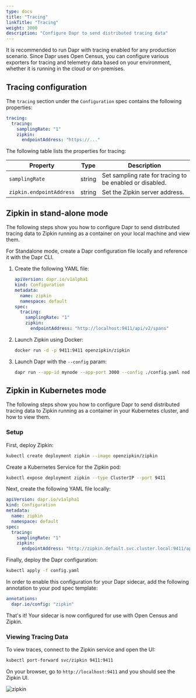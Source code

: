 ```yaml
---
type: docs
title: "Tracing"
linkTitle: "Tracing"
weight: 3000
description: "Configure Dapr to send distributed tracing data"
---
```


It is recommended to run Dapr with tracing enabled for any production scenario.
Since Dapr uses Open Census, you can configure various exporters for tracing and telemetry data based on your environment, whether it is running in the cloud or on-premises.

## Tracing configuration

The `tracing` section under the `Configuration` spec contains the following properties:

```yml
tracing:
  tracing:
    samplingRate: "1"
    zipkin:
      endpointAddress: "https://..."
```

The following table lists the properties for tracing:

| Property     | Type   | Description |
|--------------|--------|-------------|
| `samplingRate` | string | Set sampling rate for tracing to be enabled or disabled.
| `zipkin.endpointAddress` | string | Set the Zipkin server address.


## Zipkin in stand-alone mode

The following steps show you how to configure Dapr to send distributed tracing data to Zipkin running as a container on your local machine and view them.

For Standalone mode, create a Dapr configuration file locally and reference it with the Dapr CLI.

1. Create the following YAML file:

   ```yaml
   apiVersion: dapr.io/v1alpha1
   kind: Configuration
   metadata:
     name: zipkin
     namespace: default
   spec:
     tracing:
       samplingRate: "1"
       zipkin:
         endpointAddress: "http://localhost:9411/api/v2/spans"
   ```

2. Launch Zipkin using Docker:

   ```bash
   docker run -d -p 9411:9411 openzipkin/zipkin
   ```

3. Launch Dapr with the `--config` param:

   ```bash
   dapr run --app-id mynode --app-port 3000 --config ./config.yaml node app.js
   ```


## Zipkin in Kubernetes mode

The following steps show you how to configure Dapr to send distributed tracing data to Zipkin running as a container in your Kubernetes cluster, and how to view them.

### Setup

First, deploy Zipkin:

```bash
kubectl create deployment zipkin --image openzipkin/zipkin
```

Create a Kubernetes Service for the Zipkin pod:

```bash
kubectl expose deployment zipkin --type ClusterIP --port 9411
```

Next, create the following YAML file locally:

```yml
apiVersion: dapr.io/v1alpha1
kind: Configuration
metadata:
  name: zipkin
  namespace: default
spec:
  tracing:
    samplingRate: "1"
    zipkin:
      endpointAddress: "http://zipkin.default.svc.cluster.local:9411/api/v2/spans"
```

Finally, deploy the Dapr configuration:

```bash
kubectl apply -f config.yaml
```

In order to enable this configuration for your Dapr sidecar, add the following annotation to your pod spec template:

```yml
annotations:
  dapr.io/config: "zipkin"
```

That's it! Your sidecar is now configured for use with Open Census and Zipkin.

### Viewing Tracing Data

To view traces, connect to the Zipkin service and open the UI:

```bash
kubectl port-forward svc/zipkin 9411:9411
```

On your browser, go to ```http://localhost:9411``` and you should see the Zipkin UI.

![zipkin](/images/zipkin_ui.png)

